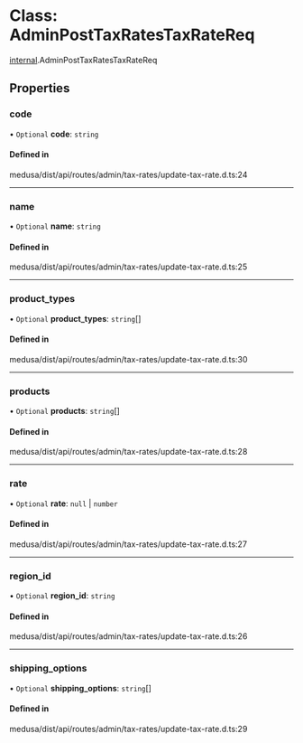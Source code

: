 # Class: AdminPostTaxRatesTaxRateReq

[internal](../modules/internal-25.md).AdminPostTaxRatesTaxRateReq

## Properties

### code

• `Optional` **code**: `string`

#### Defined in

medusa/dist/api/routes/admin/tax-rates/update-tax-rate.d.ts:24

___

### name

• `Optional` **name**: `string`

#### Defined in

medusa/dist/api/routes/admin/tax-rates/update-tax-rate.d.ts:25

___

### product\_types

• `Optional` **product\_types**: `string`[]

#### Defined in

medusa/dist/api/routes/admin/tax-rates/update-tax-rate.d.ts:30

___

### products

• `Optional` **products**: `string`[]

#### Defined in

medusa/dist/api/routes/admin/tax-rates/update-tax-rate.d.ts:28

___

### rate

• `Optional` **rate**: ``null`` \| `number`

#### Defined in

medusa/dist/api/routes/admin/tax-rates/update-tax-rate.d.ts:27

___

### region\_id

• `Optional` **region\_id**: `string`

#### Defined in

medusa/dist/api/routes/admin/tax-rates/update-tax-rate.d.ts:26

___

### shipping\_options

• `Optional` **shipping\_options**: `string`[]

#### Defined in

medusa/dist/api/routes/admin/tax-rates/update-tax-rate.d.ts:29
